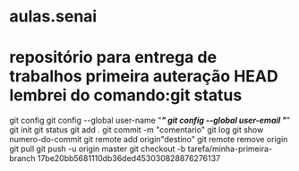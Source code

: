 # aulas.senai
repositório para entrega de trabalhos
primeira auteração 
 HEAD
lembrei do comando:git status
=======
git config
git config --global user-name "*********"
git config --global user-email "*********"
git init
git status
git add .
git commit -m "comentario"
git log
git show numero-do-commit
git remote add origin"destino"
git remote remove origin
git pull
git push -u origin master
git checkout -b tarefa/minha-primeira-branch
17be20bb5681110db36ded453030828876276137
